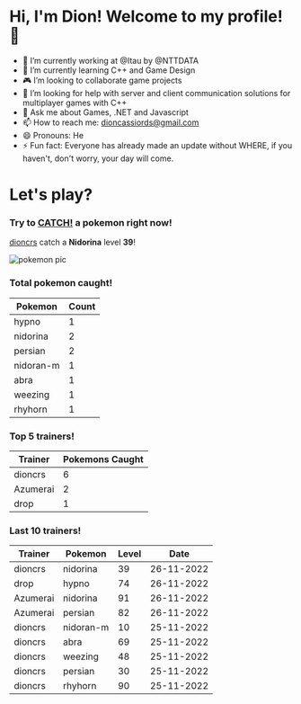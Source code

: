 # Hi, I'm Dion! Welcome to my profile!👋

- :bank: I’m currently working at @Itau by @NTTDATA
- :rocket: I’m currently learning C++ and Game Design
- :video_game: I’m looking to collaborate game projects
- :satellite: I’m looking for help with server and client communication solutions for multiplayer games with C++
- 💬 Ask me about Games, .NET and Javascript
- 📫 How to reach me: dioncassiords@gmail.com
- 😄 Pronouns: He
- ⚡ Fun fact: Everyone has already made an update without WHERE, if you haven't, don't worry, your day will come.

# Let's play?

### Try to [CATCH!](https://github.com/dioncrs/dioncrs/issues/new?title=Catch+a+Pokemon&body=Just+click+%27Submit+new+issue%27+and+catch+a+pokemon.) a pokemon right now!
[dioncrs](https://www.github.com/dioncrs) catch a **Nidorina** level **39**!

![pokemon pic](https://assets.pokemon.com/assets/cms2/img/pokedex/full/030.png)
### Total pokemon caught!
|Pokemon|Count|
|-|-|
|hypno|1
|nidorina|2
|persian|2
|nidoran-m|1
|abra|1
|weezing|1
|rhyhorn|1
### Top 5 trainers!
|Trainer|Pokemons Caught|
|-|-|
|dioncrs|6
|Azumerai|2
|drop|1
### Last 10 trainers!
|Trainer|Pokemon|Level|Date|
|-|-|-|-|
|dioncrs|nidorina|39|26-11-2022
|drop|hypno|74|26-11-2022
|Azumerai|nidorina|91|26-11-2022
|Azumerai|persian|82|26-11-2022
|dioncrs|nidoran-m|10|25-11-2022
|dioncrs|abra|69|25-11-2022
|dioncrs|weezing|48|25-11-2022
|dioncrs|persian|30|25-11-2022
|dioncrs|rhyhorn|90|25-11-2022
